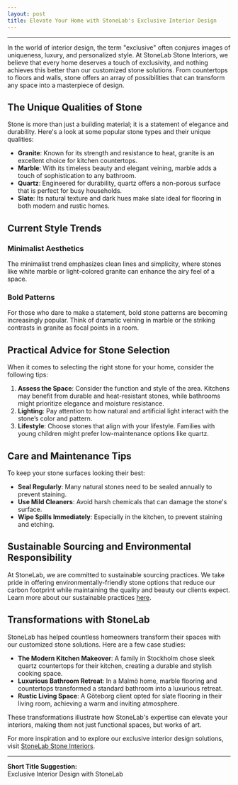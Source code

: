 ```yaml
---
layout: post
title: Elevate Your Home with StoneLab's Exclusive Interior Design
---
```



---

In the world of interior design, the term "exclusive" often conjures images of uniqueness, luxury, and personalized style. At StoneLab Stone Interiors, we believe that every home deserves a touch of exclusivity, and nothing achieves this better than our customized stone solutions. From countertops to floors and walls, stone offers an array of possibilities that can transform any space into a masterpiece of design.

## The Unique Qualities of Stone

Stone is more than just a building material; it is a statement of elegance and durability. Here's a look at some popular stone types and their unique qualities:

- **Granite**: Known for its strength and resistance to heat, granite is an excellent choice for kitchen countertops.
- **Marble**: With its timeless beauty and elegant veining, marble adds a touch of sophistication to any bathroom.
- **Quartz**: Engineered for durability, quartz offers a non-porous surface that is perfect for busy households.
- **Slate**: Its natural texture and dark hues make slate ideal for flooring in both modern and rustic homes.

## Current Style Trends

### Minimalist Aesthetics

The minimalist trend emphasizes clean lines and simplicity, where stones like white marble or light-colored granite can enhance the airy feel of a space.

### Bold Patterns

For those who dare to make a statement, bold stone patterns are becoming increasingly popular. Think of dramatic veining in marble or the striking contrasts in granite as focal points in a room.

## Practical Advice for Stone Selection

When it comes to selecting the right stone for your home, consider the following tips:

1. **Assess the Space**: Consider the function and style of the area. Kitchens may benefit from durable and heat-resistant stones, while bathrooms might prioritize elegance and moisture resistance.
2. **Lighting**: Pay attention to how natural and artificial light interact with the stone’s color and pattern.
3. **Lifestyle**: Choose stones that align with your lifestyle. Families with young children might prefer low-maintenance options like quartz.

## Care and Maintenance Tips

To keep your stone surfaces looking their best:

- **Seal Regularly**: Many natural stones need to be sealed annually to prevent staining.
- **Use Mild Cleaners**: Avoid harsh chemicals that can damage the stone's surface.
- **Wipe Spills Immediately**: Especially in the kitchen, to prevent staining and etching.

## Sustainable Sourcing and Environmental Responsibility

At StoneLab, we are committed to sustainable sourcing practices. We take pride in offering environmentally-friendly stone options that reduce our carbon footprint while maintaining the quality and beauty our clients expect. Learn more about our sustainable practices [here](https://stonelab.se).

## Transformations with StoneLab

StoneLab has helped countless homeowners transform their spaces with our customized stone solutions. Here are a few case studies:

- **The Modern Kitchen Makeover**: A family in Stockholm chose sleek quartz countertops for their kitchen, creating a durable and stylish cooking space.
- **Luxurious Bathroom Retreat**: In a Malmö home, marble flooring and countertops transformed a standard bathroom into a luxurious retreat.
- **Rustic Living Space**: A Göteborg client opted for slate flooring in their living room, achieving a warm and inviting atmosphere.

These transformations illustrate how StoneLab's expertise can elevate your interiors, making them not just functional spaces, but works of art.

For more inspiration and to explore our exclusive interior design solutions, visit [StoneLab Stone Interiors](https://stonelab.se).

---

**Short Title Suggestion:**  
Exclusive Interior Design with StoneLab